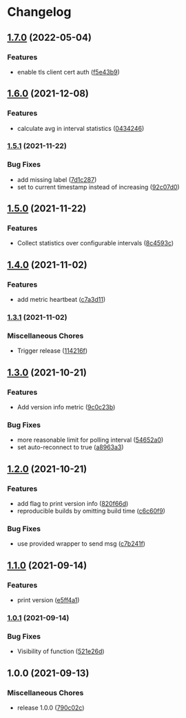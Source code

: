 # Changelog

## [1.7.0](https://www.github.com/soerenschneider/gobot-lux/compare/v1.6.0...v1.7.0) (2022-05-04)


### Features

* enable tls client cert auth ([f5e43b9](https://www.github.com/soerenschneider/gobot-lux/commit/f5e43b9b5b82ad1cc884668daee56241e9c3cd5e))

## [1.6.0](https://www.github.com/soerenschneider/gobot-lux/compare/v1.5.1...v1.6.0) (2021-12-08)


### Features

* calculate avg in interval statistics ([0434246](https://www.github.com/soerenschneider/gobot-lux/commit/0434246ac7d0ff9d2c08a99d88ce1b99dc13237d))

### [1.5.1](https://www.github.com/soerenschneider/gobot-lux/compare/v1.5.0...v1.5.1) (2021-11-22)


### Bug Fixes

* add missing label ([7d1c287](https://www.github.com/soerenschneider/gobot-lux/commit/7d1c28747a4433c51c848cb43b33616dd0a4e11c))
* set to current timestamp instead of increasing ([92c07d0](https://www.github.com/soerenschneider/gobot-lux/commit/92c07d0e36891f307f0e463008ed5bd5630a3358))

## [1.5.0](https://www.github.com/soerenschneider/gobot-lux/compare/v1.4.0...v1.5.0) (2021-11-22)


### Features

* Collect statistics over configurable intervals ([8c4593c](https://www.github.com/soerenschneider/gobot-lux/commit/8c4593c2bebcda2e97ffc50e79a78fbcb54672be))

## [1.4.0](https://www.github.com/soerenschneider/gobot-lux/compare/v1.3.1...v1.4.0) (2021-11-02)


### Features

* add metric heartbeat ([c7a3d11](https://www.github.com/soerenschneider/gobot-lux/commit/c7a3d11588fa561b0b0931db8cd990afbb450d19))

### [1.3.1](https://www.github.com/soerenschneider/gobot-lux/compare/v1.3.0...v1.3.1) (2021-11-02)


### Miscellaneous Chores

* Trigger release ([114216f](https://www.github.com/soerenschneider/gobot-lux/commit/114216fbcd9dfe916d9a8b0580b2d3bedce93e46))

## [1.3.0](https://www.github.com/soerenschneider/gobot-lux/compare/v1.2.0...v1.3.0) (2021-10-21)


### Features

* Add version info metric ([9c0c23b](https://www.github.com/soerenschneider/gobot-lux/commit/9c0c23b0dd120e7cbb5eac81c40b9d7a42dd3514))


### Bug Fixes

* more reasonable limit for polling interval ([54652a0](https://www.github.com/soerenschneider/gobot-lux/commit/54652a01a066f0daf86ff56fb86ea2b3d5b3a289))
* set auto-reconnect to true ([a8963a3](https://www.github.com/soerenschneider/gobot-lux/commit/a8963a39570f6f46b072b17bd6b64e2ea890f8dd))

## [1.2.0](https://www.github.com/soerenschneider/gobot-lux/compare/v1.1.0...v1.2.0) (2021-10-21)


### Features

* add flag to print version info ([820f66d](https://www.github.com/soerenschneider/gobot-lux/commit/820f66d90871217a51f6c77ec4f32ca57e96bc44))
* reproducible builds by omitting build time ([c6c60f9](https://www.github.com/soerenschneider/gobot-lux/commit/c6c60f9d22c7f677f8f10f4dcaaeb4e444c7d1ef))


### Bug Fixes

* use provided wrapper to send msg ([c7b241f](https://www.github.com/soerenschneider/gobot-lux/commit/c7b241f20cda5ff7f9aa4634d146265f577a0243))

## [1.1.0](https://www.github.com/soerenschneider/gobot-brightness/compare/v1.0.1...v1.1.0) (2021-09-14)


### Features

* print version ([e5ff4a1](https://www.github.com/soerenschneider/gobot-brightness/commit/e5ff4a1044c974363964cf254f7069b0488d08a9))

### [1.0.1](https://www.github.com/soerenschneider/gobot-brightness/compare/v1.0.0...v1.0.1) (2021-09-14)


### Bug Fixes

* Visibility of function ([521e26d](https://www.github.com/soerenschneider/gobot-brightness/commit/521e26d7dfc06726ae6c35a17ed22da5b3f64784))

## 1.0.0 (2021-09-13)


### Miscellaneous Chores

* release 1.0.0 ([790c02c](https://www.github.com/soerenschneider/gobot-brightness/commit/790c02c012c5eef52f64ab68dfafb14c9cb828b6))
